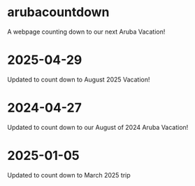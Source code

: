 # arubacountdown
A webpage counting down to our next Aruba Vacation!


# 2025-04-29

Updated to count down to August 2025 Vacation!

# 2024-04-27

Updated to count down to our August of 2024 Aruba Vacation!

# 2025-01-05

Updated to count down to March 2025 trip
